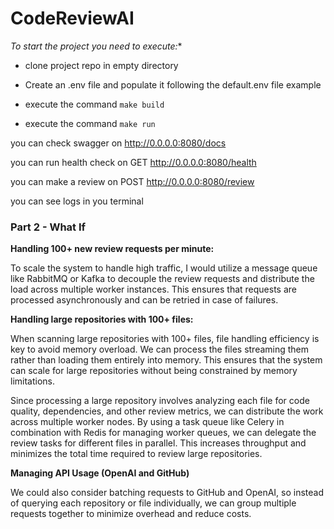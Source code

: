 # CodeReviewAI

*To start the project you need to execute:**

* clone project repo in empty directory
* Create an .env file and populate it following the default.env file example

* execute the command `make build`
* execute the command `make run`


you can check swagger on http://0.0.0.0:8080/docs


you can run health check on GET http://0.0.0.0:8080/health

you can make a review on POST http://0.0.0.0:8080/review

you can see logs in you terminal


### Part 2 - What If

**Handling 100+ new review requests per minute:**

To scale the system to handle high traffic, I would utilize a message queue like RabbitMQ or Kafka to decouple the review requests and distribute the load across multiple worker instances. This ensures that requests are processed asynchronously and can be retried in case of failures. 

**Handling large repositories with 100+ files:**


When scanning large repositories with 100+ files, file handling efficiency is key to avoid memory overload. We can process the files streaming them rather than loading them entirely into memory. This ensures that the system can scale for large repositories without being constrained by memory limitations.

Since processing a large repository involves analyzing each file for code quality, dependencies, and other review metrics, we can distribute the work across multiple worker nodes. By using a task queue like Celery in combination with Redis for managing worker queues, we can delegate the review tasks for different files in parallel. This increases throughput and minimizes the total time required to review large repositories.

**Managing API Usage (OpenAI and GitHub)**

We could also consider batching requests to GitHub and OpenAI, so instead of querying each repository or file individually, we can group multiple requests together to minimize overhead and reduce costs.